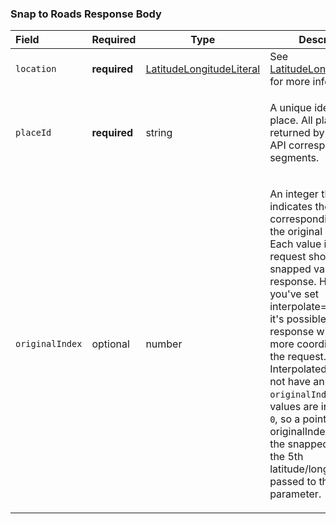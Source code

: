 <!--- This is a generated file, do not edit! -->
<!--- [START maps_http_schema_snappedpoint] -->
<h3 class="schema-object" id="SnappedPoint">Snap to Roads Response Body</h3>

| Field           | Required     | Type                                                                             | Description                                                                                                                                                                                                                                                                                                                                                                                                                                                                                                                                                                                     |
| :-------------- | ------------ | -------------------------------------------------------------------------------- | ----------------------------------------------------------------------------------------------------------------------------------------------------------------------------------------------------------------------------------------------------------------------------------------------------------------------------------------------------------------------------------------------------------------------------------------------------------------------------------------------------------------------------------------------------------------------------------------------- |
| `location`      | **required** | [LatitudeLongitudeLiteral](#LatitudeLongitudeLiteral "LatitudeLongitudeLiteral") | See [LatitudeLongitudeLiteral](#LatitudeLongitudeLiteral "LatitudeLongitudeLiteral") for more information.                                                                                                                                                                                                                                                                                                                                                                                                                                                                                      |
| `placeId`       | **required** | string                                                                           | <div class="nonref-property-description"><p>A unique identifier for a place. All place IDs returned by the Roads API correspond to road segments.</p></div>                                                                                                                                                                                                                                                                                                                                                                                                                                     |
| `originalIndex` | optional     | number                                                                           | <div class="nonref-property-description"><p>An integer that indicates the corresponding value in the original request. Each value in the request should map to a snapped value in the response. However, if you've set interpolate=true, then it's possible that the response will contain more coordinates than the request. Interpolated values will not have an <code>originalIndex</code>. These values are indexed from <code>0</code>, so a point with an originalIndex of <code>4</code> will be the snapped value of the 5th latitude/longitude passed to the path parameter.</p></div> |

<!--- [END maps_http_schema_snappedpoint] -->
